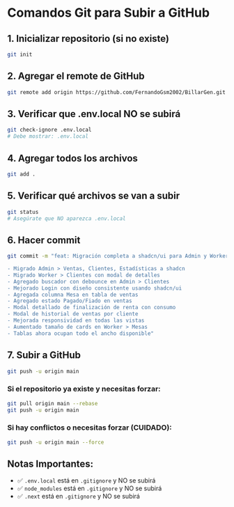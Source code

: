 # Comandos Git para Subir a GitHub

## 1. Inicializar repositorio (si no existe)
```bash
git init
```

## 2. Agregar el remote de GitHub
```bash
git remote add origin https://github.com/FernandoGsm2002/BillarGen.git
```

## 3. Verificar que .env.local NO se subirá
```bash
git check-ignore .env.local
# Debe mostrar: .env.local
```

## 4. Agregar todos los archivos
```bash
git add .
```

## 5. Verificar qué archivos se van a subir
```bash
git status
# Asegúrate que NO aparezca .env.local
```

## 6. Hacer commit
```bash
git commit -m "feat: Migración completa a shadcn/ui para Admin y Worker

- Migrado Admin > Ventas, Clientes, Estadísticas a shadcn
- Migrado Worker > Clientes con modal de detalles
- Agregado buscador con debounce en Admin > Clientes
- Mejorado Login con diseño consistente usando shadcn/ui
- Agregada columna Mesa en tabla de ventas
- Agregado estado Pagado/Fiado en ventas
- Modal detallado de finalización de renta con consumo
- Modal de historial de ventas por cliente
- Mejorada responsividad en todas las vistas
- Aumentado tamaño de cards en Worker > Mesas
- Tablas ahora ocupan todo el ancho disponible"
```

## 7. Subir a GitHub
```bash
git push -u origin main
```

### Si el repositorio ya existe y necesitas forzar:
```bash
git pull origin main --rebase
git push -u origin main
```

### Si hay conflictos o necesitas forzar (CUIDADO):
```bash
git push -u origin main --force
```

## Notas Importantes:
- ✅ `.env.local` está en `.gitignore` y NO se subirá
- ✅ `node_modules` está en `.gitignore` y NO se subirá
- ✅ `.next` está en `.gitignore` y NO se subirá
